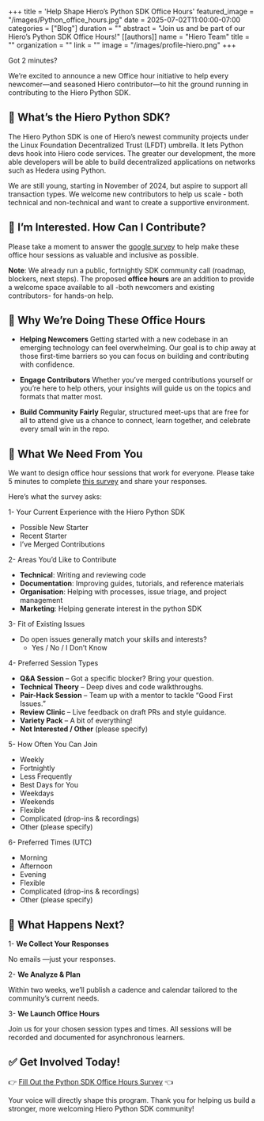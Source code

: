 +++
title = 'Help Shape Hiero’s Python SDK Office Hours'
featured_image = "/images/Python_office_hours.jpg"
date = 2025-07-02T11:00:00-07:00
categories = ["Blog"]
duration = ""
abstract = "Join us and be part of our Hiero’s Python SDK Office Hours!"
[[authors]]
name = "Hiero Team"
title = ""
organization = ""
link = ""
image = "/images/profile-hiero.png"
+++

Got 2 minutes?

We’re excited to announce a new Office hour initiative to help every newcomer—and seasoned Hiero contributor—to hit the ground running in contributing to the Hiero Python SDK.

## 📣 What’s the Hiero Python SDK?

The Hiero Python SDK is one of Hiero’s newest community projects under the Linux Foundation Decentralized Trust (LFDT) umbrella. It lets Python devs hook into Hiero code services. The greater our development, the more able developers will be able to build decentralized applications on networks such as Hedera using Python.

We are still young, starting in November of 2024, but aspire to support all transaction types. We welcome new contributors to help us scale - both technical and non-technical and want to create a supportive environment.

## 📝 I’m Interested. How Can I Contribute?

Please take a moment to answer the [google survey](https://forms.gle/87upMwvzkWAto2AE8) to help make these office hour sessions as valuable and inclusive as possible.

**Note**: We already run a public, fortnightly SDK community call (roadmap, blockers, next steps). The proposed **office hours** are an addition to provide a welcome space available to all -both newcomers and existing contributors- for hands-on help.

## 📅 Why We’re Doing These Office Hours

- **Helping Newcomers**
 Getting started with a new codebase in an emerging technology can feel overwhelming. Our goal is to chip away at those first-time barriers so you can focus on building and contributing with confidence.


- **Engage Contributors**
Whether you’ve merged contributions yourself or you’re here to help others, your insights will guide us on the topics and formats that matter most.


- **Build Community Fairly**
Regular, structured meet-ups that are free for all to attend give us a chance to connect, learn together, and celebrate every small win in the repo.


## 📝 What We Need From You

We want to design office hour sessions that work for everyone. Please take 5 minutes to complete [this survey](https://forms.gle/87upMwvzkWAto2AE8) and share your responses.

Here’s what the survey asks:

1- Your Current Experience with the Hiero Python SDK
  - Possible New Starter
  - Recent Starter
  - I’ve Merged Contributions

2- Areas You’d Like to Contribute
  - **Technical**: Writing and reviewing code
  - **Documentation**: Improving guides, tutorials, and reference materials
  - **Organisation**: Helping with processes, issue triage, and project management
  - **Marketing**: Helping generate interest in the python SDK

3- Fit of Existing Issues
  - Do open issues generally match your skills and interests?
    - Yes / No / I Don’t Know

4- Preferred Session Types
  - **Q&A Session** – Got a specific blocker? Bring your question.
  - **Technical Theory** – Deep dives and code walkthroughs.
  - **Pair-Hack Session** – Team up with a mentor to tackle “Good First Issues.”
  - **Review Clinic** – Live feedback on draft PRs and style guidance.
  - **Variety Pack** – A bit of everything!
  - **Not Interested / Other** (please specify)

5- How Often You Can Join
  - Weekly
  - Fortnightly
  - Less Frequently
  - Best Days for You
  - Weekdays
  - Weekends
  - Flexible
  - Complicated (drop-ins & recordings)
  - Other (please specify)

6- Preferred Times (UTC)
  - Morning
  - Afternoon
  - Evening
  - Flexible
  - Complicated (drop-ins & recordings)
  - Other (please specify)

## 🧭 What Happens Next?

1- **We Collect Your Responses**

No emails —just your responses.


2- **We Analyze & Plan**

Within two weeks, we’ll publish a cadence and calendar tailored to the community’s current needs.


3- **We Launch Office Hours**

Join us for your chosen session types and times. All sessions will be recorded and documented for asynchronous learners.

## ✅ Get Involved Today!

👉 [Fill Out the Python SDK Office Hours Survey](https://forms.gle/87upMwvzkWAto2AE8) 👈

Your voice will directly shape this program. Thank you for helping us build a stronger, more welcoming Hiero Python SDK community!
